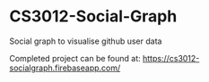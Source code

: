 # CS3012-Social-Graph
Social graph to visualise github user data

Completed project can be found at: https://cs3012-socialgraph.firebaseapp.com/
